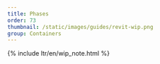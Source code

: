 ```yaml
---
title: Phases
order: 73
thumbnail: /static/images/guides/revit-wip.png
group: Containers
---
```


{% include ltr/en/wip_note.html %}
